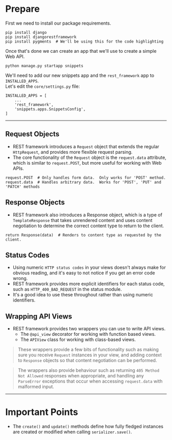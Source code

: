 #
# Prepare 

First we need to install our package requirements.

```
pip install django
pip install djangorestframework
pip install pygments  # We'll be using this for the code highlighting
```

Once that's done we can create an app that we'll use to create a simple Web API.

```
python manage.py startapp snippets
```

We'll need to add our new snippets app and the `rest_framework` app to `INSTALLED_APPS`.\
Let's edit the `core/settings.py` file:

```
INSTALLED_APPS = [
    ...
    'rest_framework',
    'snippets.apps.SnippetsConfig',
]
```

---

## Request Objects 

* REST framework introduces a `Request` object that extends the regular `HttpRequest`, and provides more flexible request parsing.
* The core functionality of the `Request` object is the `request.data` attribute, which is similar to `request.POST`, but more useful for working with Web APIs.

```
request.POST  # Only handles form data.  Only works for 'POST' method.
request.data  # Handles arbitrary data.  Works for 'POST', 'PUT' and 'PATCH' methods
```

## Response Objects

* REST framework also introduces a Response object, which is a type of `TemplateResponse` that takes unrendered content and uses content negotiation to determine the correct content type to return to the client.

```
return Response(data)  # Renders to content type as requested by the client.
```

## Status Codes

* Using numeric `HTTP status codes` in your views doesn't always make for obvious reading, and it's easy to not notice if you get an error code wrong. 
* REST framework provides more explicit identifiers for each status code, such as `HTTP_400_BAD_REQUEST` in the status module. 
* It's a good idea to use these throughout rather than using numeric identifiers.

## Wrapping API Views

* REST framework provides two wrappers you can use to write API views.
  * The `@api_view` decorator for working with function based views.
  * The `APIView` class for working with class-based views.
  
> These wrappers provide a few bits of functionality such as making sure you receive `Request` instances in your view, and adding context to `Response` objects so that content negotiation can be performed.

> The wrappers also provide behaviour such as returning `405 Method Not Allowed` responses when appropriate, and handling any `ParseError` exceptions that occur when accessing `request.data` with malformed input.


---

# Important Points

* The `create()` and `update()` methods define how fully fledged instances are created or modified when calling `serializer.save()`.